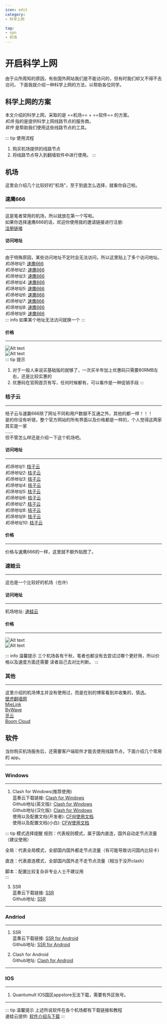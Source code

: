 ```yaml
---
icon: edit
category:
- 科学上网

tag:
- vpn
- 机场
---
```


# 开启科学上网
由于众所周知的原因，有些国外网站我们是不能访问的，但有时我们却又不得不去访问，
下面我就介绍一种科学上网的方法，以帮助各位同学。

## 科学上网的方案

本文介绍的科学上网，采取的是 ==机场== + ==软件== 的方案。  
 *机场* 指的是提供科学上网线路节点的服务商。  
 *软件* 是帮助我们使用这些线路节点的工具。  

::: tip 使用流程
1. 购买机场提供的线路节点
2. 将线路节点导入到翻墙软件中进行使用。 
:::

## 机场

这里会介绍几个比较好的"机场"，至于到底怎么选择，就看你自己啦。  

### 速鹰666
---
这是笔者常用的机场，所以就放在第一个写啦。  
如果你选择速鹰666的话，欢迎你使用我的邀请链接进行注册:  
[注册链接](https://suying00.com/auth/register?code=NydC)  

#### 访问地址
---
由于特殊原因，某些访问地址不定时会无法访问，所以这里贴上了多个访问地址。  
*机场地址1*: [速鹰666](https://suying00.com)  
*机场地址2*: [速鹰666](https://suying99.com)  
*机场地址3*: [速鹰666](https://suying688.com)  
*机场地址4*: [速鹰666](https://suying222.com)  
*机场地址5*: [速鹰666](https://suying55.com)  
*机场地址6*: [速鹰666](https://suying555.com)  
*机场地址7*: [速鹰666](https://suying456.com)  
*机场地址8*: [速鹰666](https://suying999.com)  
*机场地址9*: [速鹰666](https://sy168.site)  
::: info
如果某个地址无法访问就换一个
:::

#### 价格
---
![Alt text](/vpn/sy_price_1.png)  
![Alt text](/vpn/sy_price_2.png)  
::: tip 提示
1. 对于一般人来说买基础版的就够了，一次买半年加上优惠码只需要80RMB左右，还是比较实惠的  
2. 优惠码在官网首页有写，任何时候都有，可以看作是一种促销手段
:::

### 桔子云
---
桔子云与速赢666除了网址不同和用户数据不互通之外，其他的都一样！！！  
是的你没有听错，整个官方网站的所有界面以及价格都是一样的，个人觉得这两家其实是一家  
......  
但不管怎么样还是介绍一下这个机场吧。

#### 访问地址
---
*机场地址1*: [桔子云](https://juziyun66.com)  
*机场地址2*: [桔子云](https://juziyun666.com)  
*机场地址3*: [桔子云](https://juziyun666.xyz)  
*机场地址4*: [桔子云](https://juziyun888.com)  
*机场地址5*: [桔子云](https://juziyun888.net)  
*机场地址6*: [桔子云](https://juziyun888.xyz)  
*机场地址7*: [桔子云](https://juzi66.com)  
*机场地址8*: [桔子云](https://juzi000.com)  
*机场地址9*: [桔子云](https://juzicloud.net)  
*机场地址10*: [桔子云](https://juzicloud.org)  

#### 价格
---
价格与速鹰666的一样，这里就不额外贴图了。  

### 速蛙云
---
这也是一个比较好的机场（也许）

#### 访问地址
---
机场地址: [速蛙云](https://cloud.6y8u.net/m/home)  

#### 价格
---
![Alt text](/vpn/swy_price_1.png)  
![Alt text](/vpn/swy_price_2.png)  

::: info 温馨提示
三个机场各有千秋，笔者也都没有去尝试过哪个更好用，所以价格以及速度方面还需要
读者自己去对比判断。
:::

### 其他
---
这里介绍的机场博主并没有使用过，而是在别的博客看到并收集的，慎选。  
[壁虎翻墙网](https://freegecko.com/)  
[MieLink](https://www.mielink.cc/index)  
[ByWave](https://byw.tv/)  
[觅云](https://www.miyun.la/)  
[Boom Cloud](https://www.boomssv.com/)  

## 软件
当你购买机场服务后，还需要客户端软件才能去使用线路节点，下面介绍几个常用的
app。  

---
### Windows
---
1. Clash for Windows(推荐使用)  
蓝奏云下载链接: [Clash for Windows](https://wwi.lanzoui.com/iRSEGue126d)  
Github地址(英文版): [Clash for Windows](https://github.com/Fndroid/clash_for_windows_pkg)    
Github地址(汉化版): [Clash for Windows](https://github.com/ender-zhao/Clash-for-Windows_Chinese)    
使用以及配置文档(开发者): [CFW使用文档](https://docs.cfw.lbyczf.com/)  
使用以及配置文档(小白): [CFW使用文档](https://heaid.top/index.php/archives/24/?msclkid=b2804ec8cee411eca1bd210f5c4eaf57)  

::: tip 模式选择提醒
规则：代表规则模式，属于国内直连，国外自动走节点流量（建议使用） 

全局：代表全局模式，全部国内国外都走节点流量（有可能导致访问国内比较卡） 

直连：代表直连模式，全部国内国外走不走节点流量（相当于没开clash） 

脚本：配置比较复杂非专业人士不建议用   
:::

3. SSR  
蓝奏云下载链接: [SSR](https://wwi.lanzoui.com/iPZrfipd20d)  
Github地址: [SSR](https://github.com/HMBSbige/ShadowsocksR-Windows)
---

### Andriod
---
1. SSR  
蓝奏云下载链接: [SSR for Android](https://wwi.lanzoub.com/iCZCn018mi2h)  
Github地址: [SSR for Android](https://github.com/HMBSbige/ShadowsocksR-Android)  

2. Clash for Android  
Github地址: [Clash for Android](https://github.com/Kr328/ClashForAndroid)  

---

### IOS
---
1. Quantumult
IOS国区appstore无法下载，需要有外区账号。

---

::: tip 温馨提示
上述所说软件在各个机场都有下载链接和教程  
速蛙云提供: [软件介绍与下载](https://suwav2ray.com/super_tools/)
:::







